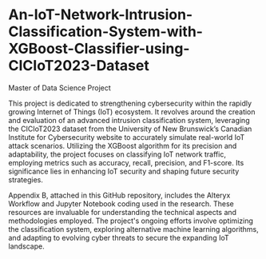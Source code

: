 # An-IoT-Network-Intrusion-Classification-System-with-XGBoost-Classifier-using-CICIoT2023-Dataset
Master of Data Science Project

This project is dedicated to strengthening cybersecurity within the rapidly growing Internet of Things (IoT) ecosystem. It revolves around the creation and evaluation of an advanced intrusion classification system, leveraging the CICIoT2023 dataset from the University of New Brunswick’s Canadian Institute for Cybersecurity website to accurately simulate real-world IoT attack scenarios. Utilizing the XGBoost algorithm for its precision and adaptability, the project focuses on classifying IoT network traffic, employing metrics such as accuracy, recall, precision, and F1-score. Its significance lies in enhancing IoT security and shaping future security strategies.

Appendix B, attached in this GitHub repository, includes the Alteryx Workflow and Jupyter Notebook coding used in the research. These resources are invaluable for understanding the technical aspects and methodologies employed. The project's ongoing efforts involve optimizing the classification system, exploring alternative machine learning algorithms, and adapting to evolving cyber threats to secure the expanding IoT landscape.

